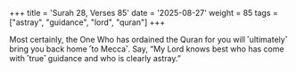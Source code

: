 +++
title = 'Surah 28, Verses 85'
date = '2025-08-27'
weight = 85
tags = ["astray", "guidance", "lord", "quran"]
+++

Most certainly, the One Who has ordained the Quran for you will ˹ultimately˺ bring you back home ˹to Mecca˺. Say, “My Lord knows best who has come with ˹true˺ guidance and who is clearly astray.”